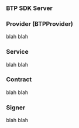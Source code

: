 ### BTP SDK Server

### Provider (BTPProvider)
blah blah

### Service
blah blah

### Contract
blah blah

### Signer
blah blah
